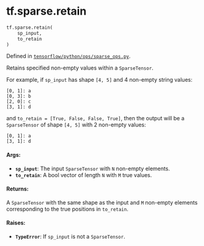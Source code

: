 <div itemscope itemtype="http://developers.google.com/ReferenceObject">
<meta itemprop="name" content="tf.sparse.retain" />
<meta itemprop="path" content="Stable" />
</div>

# tf.sparse.retain

``` python
tf.sparse.retain(
    sp_input,
    to_retain
)
```



Defined in [`tensorflow/python/ops/sparse_ops.py`](/code/stable/tensorflow/python/ops/sparse_ops.py).

Retains specified non-empty values within a `SparseTensor`.

For example, if `sp_input` has shape `[4, 5]` and 4 non-empty string values:

    [0, 1]: a
    [0, 3]: b
    [2, 0]: c
    [3, 1]: d

and `to_retain = [True, False, False, True]`, then the output will
be a `SparseTensor` of shape `[4, 5]` with 2 non-empty values:

    [0, 1]: a
    [3, 1]: d

#### Args:

* <b>`sp_input`</b>: The input `SparseTensor` with `N` non-empty elements.
* <b>`to_retain`</b>: A bool vector of length `N` with `M` true values.


#### Returns:

A `SparseTensor` with the same shape as the input and `M` non-empty
elements corresponding to the true positions in `to_retain`.


#### Raises:

* <b>`TypeError`</b>: If `sp_input` is not a `SparseTensor`.